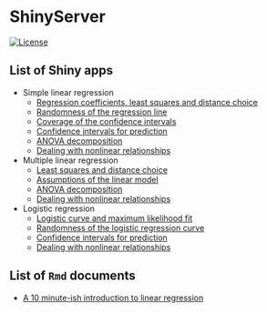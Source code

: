 ShinyServer
===========

[![License](https://img.shields.io/badge/license-MIT%20License-brightgreen.svg)](https://opensource.org/licenses/MIT)

List of Shiny apps
------------------

* Simple linear regression 
	* [Regression coefficients, least squares and distance choice](https://ec2-35-177-34-200.eu-west-2.compute.amazonaws.com/least-squares)
	* [Randomness of the regression line](https://ec2-35-177-34-200.eu-west-2.compute.amazonaws.com/lm-random)
	* [Coverage of the confidence intervals](https://ec2-35-177-34-200.eu-west-2.compute.amazonaws.com/ci-random)
	* [Confidence intervals for prediction](https://ec2-35-177-34-200.eu-west-2.compute.amazonaws.com/ci-prediction)
	* [ANOVA decomposition](https://ec2-35-177-34-200.eu-west-2.compute.amazonaws.com/anova)
	* [Dealing with nonlinear relationships](https://ec2-35-177-34-200.eu-west-2.compute.amazonaws.com/non-linear)
* Multiple linear regression
	* [Least squares and distance choice](https://ec2-35-177-34-200.eu-west-2.compute.amazonaws.com/least-squares-3D)
	* [Assumptions of the linear model](https://ec2-35-177-34-200.eu-west-2.compute.amazonaws.com/assump-lm-3D)
	* [ANOVA decomposition](https://ec2-35-177-34-200.eu-west-2.compute.amazonaws.com/anova-3D)
	* [Dealing with nonlinear relationships](https://ec2-35-177-34-200.eu-west-2.compute.amazonaws.com/mult-non-linear)
* Logistic regression
	* [Logistic curve and maximum likelihood fit](https://ec2-35-177-34-200.eu-west-2.compute.amazonaws.com/log-maximum-likelihood)
	* [Randomness of the logistic regression curve](https://ec2-35-177-34-200.eu-west-2.compute.amazonaws.com/log-random)
	* [Confidence intervals for prediction](https://ec2-35-177-34-200.eu-west-2.compute.amazonaws.com/log-ci-prediction)
	* [Dealing with nonlinear relationships](https://ec2-35-177-34-200.eu-west-2.compute.amazonaws.com/log-non-linear)

List of `Rmd` documents
-----------------------

* [A 10 minute-ish introduction to linear regression](https://ec2-35-177-34-200.eu-west-2.compute.amazonaws.com/10min-lin-reg)



